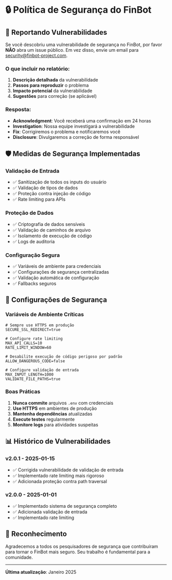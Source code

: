 # 🔒 Política de Segurança do FinBot

## 🚨 Reportando Vulnerabilidades

Se você descobriu uma vulnerabilidade de segurança no FinBot, por favor **NÃO** abra um issue público. Em vez disso, envie um email para [security@finbot-project.com](mailto:security@finbot-project.com).

### **O que incluir no relatório:**

1. **Descrição detalhada** da vulnerabilidade
2. **Passos para reproduzir** o problema
3. **Impacto potencial** da vulnerabilidade
4. **Sugestões** para correção (se aplicável)

### **Resposta:**

- **Acknowledgment**: Você receberá uma confirmação em 24 horas
- **Investigation**: Nossa equipe investigará a vulnerabilidade
- **Fix**: Corrigiremos o problema e notificaremos você
- **Disclosure**: Divulgaremos a correção de forma responsável

## 🛡️ Medidas de Segurança Implementadas

### **Validação de Entrada**
- ✅ Sanitização de todos os inputs do usuário
- ✅ Validação de tipos de dados
- ✅ Proteção contra injeção de código
- ✅ Rate limiting para APIs

### **Proteção de Dados**
- ✅ Criptografia de dados sensíveis
- ✅ Validação de caminhos de arquivo
- ✅ Isolamento de execução de código
- ✅ Logs de auditoria

### **Configuração Segura**
- ✅ Variáveis de ambiente para credenciais
- ✅ Configurações de segurança centralizadas
- ✅ Validação automática de configuração
- ✅ Fallbacks seguros

## 🔧 Configurações de Segurança

### **Variáveis de Ambiente Críticas**
```env
# Sempre use HTTPS em produção
SECURE_SSL_REDIRECT=true

# Configure rate limiting
MAX_API_CALLS=10
RATE_LIMIT_WINDOW=60

# Desabilite execução de código perigoso por padrão
ALLOW_DANGEROUS_CODE=false

# Configure validação de entrada
MAX_INPUT_LENGTH=1000
VALIDATE_FILE_PATHS=true
```

### **Boas Práticas**
1. **Nunca commite** arquivos `.env` com credenciais
2. **Use HTTPS** em ambientes de produção
3. **Mantenha dependências** atualizadas
4. **Execute testes** regularmente
5. **Monitore logs** para atividades suspeitas

## 📊 Histórico de Vulnerabilidades

### **v2.0.1** - 2025-01-15
- ✅ Corrigida vulnerabilidade de validação de entrada
- ✅ Implementado rate limiting mais rigoroso
- ✅ Adicionada proteção contra path traversal

### **v2.0.0** - 2025-01-01
- ✅ Implementado sistema de segurança completo
- ✅ Adicionada validação de entrada
- ✅ Implementado rate limiting

## 🤝 Reconhecimento

Agradecemos a todos os pesquisadores de segurança que contribuíram para tornar o FinBot mais seguro. Seu trabalho é fundamental para a comunidade.

---

**Última atualização**: Janeiro 2025 